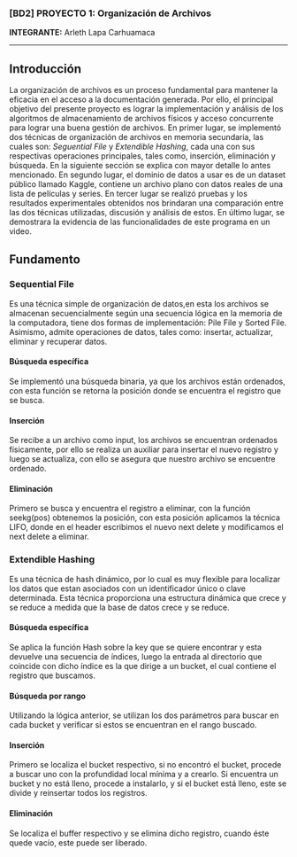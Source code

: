 ### [BD2] PROYECTO 1: Organización de Archivos

**INTEGRANTE:**
Arleth Lapa Carhuamaca

---

## Introducción

La organización de archivos es un proceso fundamental para mantener la eficacia en el acceso a la documentación generada. Por ello, el principal objetivo del presente proyecto es lograr la implementación y análisis de los algoritmos de almacenamiento de archivos físicos y acceso concurrente para lograr una buena gestión de archivos. En primer lugar, se implementó dos técnicas de organización de archivos en memoria secundaria, las cuales son: _Seguential_ _File_ y _Extendible_ _Hashing_, cada una con sus respectivas operaciones principales, tales como, inserción, eliminación y búsqueda. En la siguiente sección se explica con mayor detalle lo antes mencionado. En segundo lugar, el dominio de datos a usar es de un dataset público llamado Kaggle, contiene un archivo plano con datos reales de una lista de películas y series. En tercer lugar se realizó pruebas y los resultados experimentales obtenidos nos brindaran una comparación entre las dos técnicas utilizadas, discusión y análisis de estos. En último lugar, se demostrara la evidencia de las funcionalidades de este programa en un video.

## Fundamento

### Sequential File

Es una técnica simple de organización de datos,en esta los archivos se almacenan secuencialmente según una secuencia lógica en la memoria de la computadora, tiene dos formas de implementación: Pile File y Sorted File. Asimismo, admite operaciones de datos, tales como: insertar, actualizar, eliminar y recuperar datos.

#### Búsqueda específica

Se implementó una búsqueda binaria, ya que los archivos están ordenados, con esta función se retorna la posición donde se encuentra el registro que se busca.

#### Inserción

Se recibe a un archivo como input, los archivos se encuentran ordenados físicamente, por ello se realiza un auxiliar para insertar el nuevo registro y luego se actualiza, con ello se asegura que nuestro archivo se encuentre ordenado.

#### Eliminación

Primero se busca y encuentra el registro a eliminar, con la función seekg(pos) obtenemos la posición, con esta posición aplicamos la técnica LIFO, donde en el header escribimos el nuevo next delete y modificamos el next delete a eliminar.

### Extendible Hashing

Es una técnica de hash dinámico, por lo cual es muy flexible para localizar los datos que estan asociados con un identificador único o clave determinada. Esta técnica proporciona una estructura dinámica que crece y se reduce a medida que la base de datos crece y se reduce.

#### Búsqueda específica

Se aplica la función Hash sobre la key que se quiere encontrar y esta devuelve una secuencia de índices, luego la entrada al directorio que coincide con dicho índice es la que dirige a un bucket, el cual contiene el registro que buscamos.

#### Búsqueda por rango

Utilizando la lógica anterior, se utilizan los dos parámetros para buscar en cada bucket y verificar si estos se encuentran en el rango buscado.

#### Inserción

Primero se localiza el bucket respectivo, si no encontró el bucket, procede a buscar uno con la profundidad local mínima y a crearlo. Si encuentra un bucket y no está lleno, procede a instalarlo, y si el bucket está lleno, este se divide y reinsertar todos los registros.

#### Eliminación

Se localiza el buffer respectivo y se elimina dicho registro, cuando éste quede vacío, este puede ser liberado.
